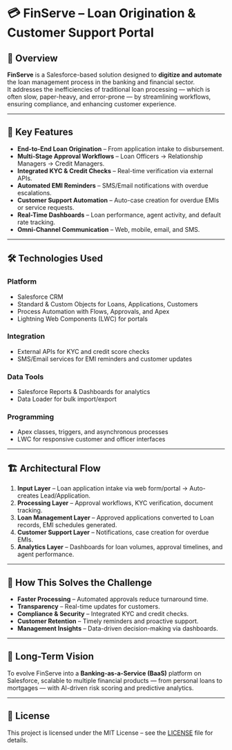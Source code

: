 # 💳 FinServe – Loan Origination & Customer Support Portal

## 📌 Overview
**FinServe** is a Salesforce-based solution designed to **digitize and automate** the loan management process in the banking and financial sector.  
It addresses the inefficiencies of traditional loan processing — which is often slow, paper-heavy, and error-prone — by streamlining workflows, ensuring compliance, and enhancing customer experience.

---

## 🚀 Key Features
- **End-to-End Loan Origination** – From application intake to disbursement.
- **Multi-Stage Approval Workflows** – Loan Officers → Relationship Managers → Credit Managers.
- **Integrated KYC & Credit Checks** – Real-time verification via external APIs.
- **Automated EMI Reminders** – SMS/Email notifications with overdue escalations.
- **Customer Support Automation** – Auto-case creation for overdue EMIs or service requests.
- **Real-Time Dashboards** – Loan performance, agent activity, and default rate tracking.
- **Omni-Channel Communication** – Web, mobile, email, and SMS.

---

## 🛠️ Technologies Used
### **Platform**
- Salesforce CRM
- Standard & Custom Objects for Loans, Applications, Customers
- Process Automation with Flows, Approvals, and Apex
- Lightning Web Components (LWC) for portals

### **Integration**
- External APIs for KYC and credit score checks
- SMS/Email services for EMI reminders and customer updates

### **Data Tools**
- Salesforce Reports & Dashboards for analytics
- Data Loader for bulk import/export

### **Programming**
- Apex classes, triggers, and asynchronous processes
- LWC for responsive customer and officer interfaces

---

## 🏗️ Architectural Flow
1. **Input Layer** – Loan application intake via web form/portal → Auto-creates Lead/Application.
2. **Processing Layer** – Approval workflows, KYC verification, document tracking.
3. **Loan Management Layer** – Approved applications converted to Loan records, EMI schedules generated.
4. **Customer Support Layer** – Notifications, case creation for overdue EMIs.
5. **Analytics Layer** – Dashboards for loan volumes, approval timelines, and agent performance.

---

## 🎯 How This Solves the Challenge
- **Faster Processing** – Automated approvals reduce turnaround time.
- **Transparency** – Real-time updates for customers.
- **Compliance & Security** – Integrated KYC and credit checks.
- **Customer Retention** – Timely reminders and proactive support.
- **Management Insights** – Data-driven decision-making via dashboards.

---

## 🌟 Long-Term Vision
To evolve FinServe into a **Banking-as-a-Service (BaaS)** platform on Salesforce, scalable to multiple financial products — from personal loans to mortgages — with AI-driven risk scoring and predictive analytics.

---

## 📜 License
This project is licensed under the MIT License – see the [LICENSE](LICENSE) file for details.
